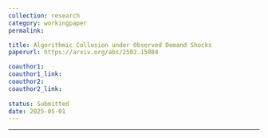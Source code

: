 ```yaml
---
collection: research
category: workingpaper
permalink: 

title: Algorithmic Collusion under Observed Demand Shocks
paperurl: https://arxiv.org/abs/2502.15084

coauthor1: 
coauthor1_link: 
coauthor2: 
coauthor2_link:
  
status: Submitted
date: 2025-05-01
---
```


[//]: # (venue: Journal of Behavioral and Experimental Economics)

[//]: # (date: 2025-02-01)


[//]: # (appendix_title: Online Appendix)

[//]: # (appendix_link: https://ars.els-cdn.com/content/image/1-s2.0-S2214804324001629-mmc1.docx)
---

